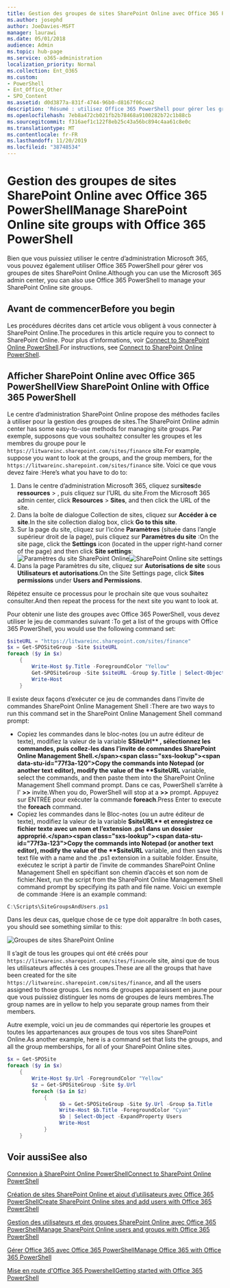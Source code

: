 ```yaml
---
title: Gestion des groupes de sites SharePoint Online avec Office 365 PowerShell
ms.author: josephd
author: JoeDavies-MSFT
manager: laurawi
ms.date: 05/01/2018
audience: Admin
ms.topic: hub-page
ms.service: o365-administration
localization_priority: Normal
ms.collection: Ent_O365
ms.custom:
- PowerShell
- Ent_Office_Other
- SPO_Content
ms.assetid: d0d3877a-831f-4744-96b0-d8167f06cca2
description: 'Résumé : utilisez Office 365 PowerShell pour gérer les groupes de sites SharePoint Online.'
ms.openlocfilehash: 7eb8a472cb021fb2b78468a9100282b72c1b88cb
ms.sourcegitcommit: f316aef1c122f8eb25c43a56bc894c4aa61c8e0c
ms.translationtype: MT
ms.contentlocale: fr-FR
ms.lasthandoff: 11/20/2019
ms.locfileid: "38748534"
---
```

# <a name="manage-sharepoint-online-site-groups-with-office-365-powershell"></a><span data-ttu-id="77f3a-103">Gestion des groupes de sites SharePoint Online avec Office 365 PowerShell</span><span class="sxs-lookup"><span data-stu-id="77f3a-103">Manage SharePoint Online site groups with Office 365 PowerShell</span></span>

<span data-ttu-id="77f3a-104">Bien que vous puissiez utiliser le centre d’administration Microsoft 365, vous pouvez également utiliser Office 365 PowerShell pour gérer vos groupes de sites SharePoint Online.</span><span class="sxs-lookup"><span data-stu-id="77f3a-104">Although you can use the Microsoft 365 admin center, you can also use Office 365 PowerShell to manage your SharePoint Online site groups.</span></span>

## <a name="before-you-begin"></a><span data-ttu-id="77f3a-105">Avant de commencer</span><span class="sxs-lookup"><span data-stu-id="77f3a-105">Before you begin</span></span>

<span data-ttu-id="77f3a-106">Les procédures décrites dans cet article vous obligent à vous connecter à SharePoint Online.</span><span class="sxs-lookup"><span data-stu-id="77f3a-106">The procedures in this article require you to connect to SharePoint Online.</span></span> <span data-ttu-id="77f3a-107">Pour plus d’informations, voir [Connect to SharePoint Online PowerShell](https://docs.microsoft.com/powershell/sharepoint/sharepoint-online/connect-sharepoint-online?view=sharepoint-ps).</span><span class="sxs-lookup"><span data-stu-id="77f3a-107">For instructions, see [Connect to SharePoint Online PowerShell](https://docs.microsoft.com/powershell/sharepoint/sharepoint-online/connect-sharepoint-online?view=sharepoint-ps).</span></span>

## <a name="view-sharepoint-online-with-office-365-powershell"></a><span data-ttu-id="77f3a-108">Afficher SharePoint Online avec Office 365 PowerShell</span><span class="sxs-lookup"><span data-stu-id="77f3a-108">View SharePoint Online with Office 365 PowerShell</span></span>

<span data-ttu-id="77f3a-109">Le centre d’administration SharePoint Online propose des méthodes faciles à utiliser pour la gestion des groupes de sites.</span><span class="sxs-lookup"><span data-stu-id="77f3a-109">The SharePoint Online admin center has some easy-to-use methods for managing site groups.</span></span> <span data-ttu-id="77f3a-110">Par exemple, supposons que vous souhaitez consulter les groupes et les membres du groupe pour le `https://litwareinc.sharepoint.com/sites/finance` site.</span><span class="sxs-lookup"><span data-stu-id="77f3a-110">For example, suppose you want to look at the groups, and the group members, for the `https://litwareinc.sharepoint.com/sites/finance` site.</span></span> <span data-ttu-id="77f3a-111">Voici ce que vous devez faire :</span><span class="sxs-lookup"><span data-stu-id="77f3a-111">Here’s what you have to do to:</span></span>

1. <span data-ttu-id="77f3a-112">Dans le centre d’administration Microsoft 365, cliquez sur**sites**de **ressources** > , puis cliquez sur l’URL du site.</span><span class="sxs-lookup"><span data-stu-id="77f3a-112">From the Microsoft 365 admin center, click **Resources** > **Sites**, and then click the URL of the site.</span></span>
2. <span data-ttu-id="77f3a-113">Dans la boîte de dialogue Collection de sites, cliquez sur **Accéder à ce site**.</span><span class="sxs-lookup"><span data-stu-id="77f3a-113">In the site collection dialog box, click **Go to this site**.</span></span>
3. <span data-ttu-id="77f3a-114">Sur la page du site, cliquez sur l’icône **Paramètres** (située dans l’angle supérieur droit de la page), puis cliquez sur **Paramètres du site** :</span><span class="sxs-lookup"><span data-stu-id="77f3a-114">On the site page, click the **Settings** icon (located in the upper right-hand corner of the page) and then click **Site settings**:</span></span><br/>
<span data-ttu-id="77f3a-115">![Paramètres du site SharePoint Online](media/spo-site-settings.png)</span><span class="sxs-lookup"><span data-stu-id="77f3a-115">![SharePoint Online site settings](media/spo-site-settings.png)</span></span><br/>
4. <span data-ttu-id="77f3a-116">Dans la page Paramètres du site, cliquez sur **Autorisations de site** sous **Utilisateurs et autorisations**.</span><span class="sxs-lookup"><span data-stu-id="77f3a-116">On the Site Settings page, click **Sites permissions** under **Users and Permissions**.</span></span>

<span data-ttu-id="77f3a-117">Répétez ensuite ce processus pour le prochain site que vous souhaitez consulter.</span><span class="sxs-lookup"><span data-stu-id="77f3a-117">And then repeat the process for the next site you want to look at.</span></span>

<span data-ttu-id="77f3a-118">Pour obtenir une liste des groupes avec Office 365 PowerShell, vous devez utiliser le jeu de commandes suivant :</span><span class="sxs-lookup"><span data-stu-id="77f3a-118">To get a list of the groups with Office 365 PowerShell, you would use the following command set:</span></span>

```powershell
$siteURL = "https://litwareinc.sharepoint.com/sites/finance"
$x = Get-SPOSiteGroup -Site $siteURL
foreach ($y in $x)
    {
        Write-Host $y.Title -ForegroundColor "Yellow"
        Get-SPOSiteGroup -Site $siteURL -Group $y.Title | Select-Object -ExpandProperty Users
        Write-Host
    }
```

<span data-ttu-id="77f3a-119">Il existe deux façons d’exécuter ce jeu de commandes dans l’invite de commandes SharePoint Online Management Shell :</span><span class="sxs-lookup"><span data-stu-id="77f3a-119">There are two ways to run this command set in the SharePoint Online Management Shell command prompt:</span></span>

- <span data-ttu-id="77f3a-120">Copiez les commandes dans le bloc-notes (ou un autre éditeur de texte), modifiez la valeur de la variable **$SiteUrl** , sélectionnez les commandes, puis collez-les dans l’invite de commandes SharePoint Online Management Shell.</span><span class="sxs-lookup"><span data-stu-id="77f3a-120">Copy the commands into Notepad (or another text editor), modify the value of the **$siteURL** variable, select the commands, and then paste them into the SharePoint Online Management Shell command prompt.</span></span> <span data-ttu-id="77f3a-121">Dans ce cas, PowerShell s’arrête à l' **>>** invite.</span><span class="sxs-lookup"><span data-stu-id="77f3a-121">When you do, PowerShell will stop at a **>>** prompt.</span></span> <span data-ttu-id="77f3a-122">Appuyez sur ENTRÉE pour exécuter la commande **foreach**.</span><span class="sxs-lookup"><span data-stu-id="77f3a-122">Press Enter to execute the **foreach** command.</span></span><br/>
- <span data-ttu-id="77f3a-123">Copiez les commandes dans le Bloc-notes (ou un autre éditeur de texte), modifiez la valeur de la variable **$siteURL** et enregistrez ce fichier texte avec un nom et l’extension .ps1 dans un dossier approprié.</span><span class="sxs-lookup"><span data-stu-id="77f3a-123">Copy the commands into Notepad (or another text editor), modify the value of the **$siteURL** variable, and then save this text file with a name and the .ps1 extension in a suitable folder.</span></span> <span data-ttu-id="77f3a-124">Ensuite, exécutez le script à partir de l’invite de commandes SharePoint Online Management Shell en spécifiant son chemin d’accès et son nom de fichier.</span><span class="sxs-lookup"><span data-stu-id="77f3a-124">Next, run the script from the SharePoint Online Management Shell command prompt by specifying its path and file name.</span></span> <span data-ttu-id="77f3a-125">Voici un exemple de commande :</span><span class="sxs-lookup"><span data-stu-id="77f3a-125">Here is an example command:</span></span>

```powershell
C:\Scripts\SiteGroupsAndUsers.ps1
```

<span data-ttu-id="77f3a-126">Dans les deux cas, quelque chose de ce type doit apparaître :</span><span class="sxs-lookup"><span data-stu-id="77f3a-126">In both cases, you should see something similar to this:</span></span>

![Groupes de sites SharePoint Online](media/SPO-site-groups.png)

<span data-ttu-id="77f3a-128">Il s’agit de tous les groupes qui ont été créés pour `https://litwareinc.sharepoint.com/sites/finance`le site, ainsi que de tous les utilisateurs affectés à ces groupes.</span><span class="sxs-lookup"><span data-stu-id="77f3a-128">These are all the groups that have been created for the site `https://litwareinc.sharepoint.com/sites/finance`, and all the users assigned to those groups.</span></span> <span data-ttu-id="77f3a-129">Les noms de groupes apparaissent en jaune pour que vous puissiez distinguer les noms de groupes de leurs membres.</span><span class="sxs-lookup"><span data-stu-id="77f3a-129">The group names are in yellow to help you separate group names from their members.</span></span>

<span data-ttu-id="77f3a-130">Autre exemple, voici un jeu de commandes qui répertorie les groupes et toutes les appartenances aux groupes de tous vos sites SharePoint Online.</span><span class="sxs-lookup"><span data-stu-id="77f3a-130">As another example, here is a command set that lists the groups, and all the group memberships, for all of your SharePoint Online sites.</span></span>

```powershell
$x = Get-SPOSite
foreach ($y in $x)
    {
        Write-Host $y.Url -ForegroundColor "Yellow"
        $z = Get-SPOSiteGroup -Site $y.Url
        foreach ($a in $z)
            {
                 $b = Get-SPOSiteGroup -Site $y.Url -Group $a.Title 
                 Write-Host $b.Title -ForegroundColor "Cyan"
                 $b | Select-Object -ExpandProperty Users
                 Write-Host
            }
    }
```
    
## <a name="see-also"></a><span data-ttu-id="77f3a-131">Voir aussi</span><span class="sxs-lookup"><span data-stu-id="77f3a-131">See also</span></span>

[<span data-ttu-id="77f3a-132">Connexion à SharePoint Online PowerShell</span><span class="sxs-lookup"><span data-stu-id="77f3a-132">Connect to SharePoint Online PowerShell</span></span>](https://docs.microsoft.com/powershell/sharepoint/sharepoint-online/connect-sharepoint-online?view=sharepoint-ps)

[<span data-ttu-id="77f3a-133">Création de sites SharePoint Online et ajout d’utilisateurs avec Office 365 PowerShell</span><span class="sxs-lookup"><span data-stu-id="77f3a-133">Create SharePoint Online sites and add users with Office 365 PowerShell</span></span>](create-sharepoint-sites-and-add-users-with-powershell.md)

[<span data-ttu-id="77f3a-134">Gestion des utilisateurs et des groupes SharePoint Online avec Office 365 PowerShell</span><span class="sxs-lookup"><span data-stu-id="77f3a-134">Manage SharePoint Online users and groups with Office 365 PowerShell</span></span>](manage-sharepoint-users-and-groups-with-powershell.md)

[<span data-ttu-id="77f3a-135">Gérer Office 365 avec Office 365 PowerShell</span><span class="sxs-lookup"><span data-stu-id="77f3a-135">Manage Office 365 with Office 365 PowerShell</span></span>](manage-office-365-with-office-365-powershell.md)
  
[<span data-ttu-id="77f3a-136">Mise en route d'Office 365 Powershell</span><span class="sxs-lookup"><span data-stu-id="77f3a-136">Getting started with Office 365 PowerShell</span></span>](getting-started-with-office-365-powershell.md)

